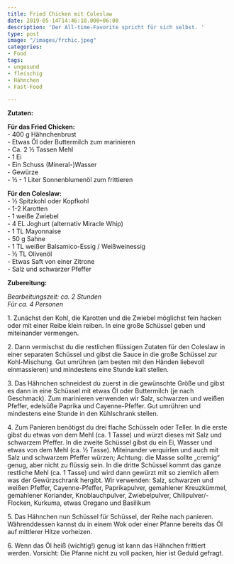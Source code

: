 ```yaml
---
title: Fried Chicken mit Coleslaw
date: 2019-05-14T14:46:10.000+06:00
description: 'Der All-time-Favorite spricht für sich selbst. '
type: post
image: "/images/frchic.jpeg"
categories:
- Food
tags:
- ungesund
- fleischig
- Hähnchen
- Fast-Food

---
```

**Zutaten:**

**Für das Fried Chicken:**  
\- 400 g Hähnchenbrust  
\- Etwas Öl oder Buttermilch zum marinieren  
\- Ca. 2 ½ Tassen Mehl  
\- 1 Ei  
\- Ein Schuss (Mineral-)Wasser  
\- Gewürze  
\- ½ - 1 Liter Sonnenblumenöl zum frittieren

**Für den Coleslaw:**  
\- ½ Spitzkohl oder Kopfkohl  
\- 1-2 Karotten  
\- 1 weiße Zwiebel  
\- 4 EL Joghurt (alternativ Miracle Whip)  
\- 1 TL Mayonnaise  
\- 50 g Sahne  
\- 1 TL weißer Balsamico-Essig / Weißweinessig  
\- ½ TL Olivenöl  
\- Etwas Saft von einer Zitrone  
\- Salz und schwarzer Pfeffer

**Zubereitung:**

_Bearbeitungszeit: ca. 2 Stunden  
Für ca. 4 Personen_

1\. Zunächst den Kohl, die Karotten und die Zwiebel möglichst fein hacken oder mit einer Reibe klein reiben. In eine große Schüssel geben und miteinander vermengen.

2\. Dann vermischst du die restlichen flüssigen Zutaten für den Coleslaw in einer separaten Schüssel und gibst die Sauce in die große Schüssel zur Kohl-Mischung. Gut umrühren (am besten mit den Händen liebevoll einmassieren) und mindestens eine Stunde kalt stellen.

3\. Das Hähnchen schneidest du zuerst in die gewünschte Größe und gibst es dann in eine Schüssel mit etwas Öl oder Buttermilch (je nach Geschmack). Zum marinieren verwenden wir Salz, schwarzen und weißen Pfeffer, edelsüße Paprika und Cayenne-Pfeffer. Gut umrühren und mindestens eine Stunde in den Kühlschrank stellen.

4\. Zum Panieren benötigst du drei flache Schüsseln oder Teller. In die erste gibst du etwas von dem Mehl (ca. 1 Tasse) und würzt dieses mit Salz und schwarzem Pfeffer. In die zweite Schüssel gibst du ein Ei, Wasser und etwas von dem Mehl (ca. ½ Tasse). Miteinander verquirlen und auch mit Salz und schwarzem Pfeffer würzen; Achtung: die Masse sollte „cremig“ genug, aber nicht zu flüssig sein. In die dritte Schüssel kommt das ganze restliche Mehl (ca. 1 Tasse) und wird dann gewürzt mit so ziemlich allem was der Gewürzschrank hergibt. Wir verwenden: Salz, schwarzen und weißen Pfeffer, Cayenne-Pfeffer, Paprikapulver, gemahlener Kreuzkümmel, gemahlener Koriander, Knoblauchpulver, Zwiebelpulver, Chilipulver/-Flocken, Kurkuma, etwas Oregano und Basilikum

5\. Das Hähnchen nun Schüssel für Schüssel, der Reihe nach panieren. Währenddessen kannst du in einem Wok oder einer Pfanne bereits das Öl auf mittlerer Hitze vorheizen.

6\. Wenn das Öl heiß (wichtig!) genug ist kann das Hähnchen frittiert werden. Vorsicht: Die Pfanne nicht zu voll packen, hier ist Geduld gefragt.
